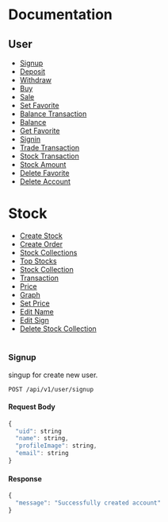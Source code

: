 # Documentation
## User
* [Signup](#signup)
* [Deposit](#deposit)
* [Withdraw](#withdraw)
* [Buy](#buy)
* [Sale](#sale)
* [Set Favorite](#set-favorite)
* [Balance Transaction](#balance-transaction)
* [Balance](#balance)
* [Get Favorite](#get-favorite)
* [Signin](#signin)
* [Trade Transaction](#trade-transaction)
* [Stock Transaction](#stock-transaction)
* [Stock Amount](#stock-amount)
* [Delete Favorite](#delete-favorite)
* [Delete Account](#delete-account)

# Stock
* [Create Stock](#create-stock)
* [Create Order](#create-order)
* [Stock Collections](#collections)
* [Top Stocks](#top-stocks)
* [Stock Collection](#collection)
* [Transaction](#transaction)
* [Price](#price)
* [Graph](#graph)
* [Set Price](#set-price)
* [Edit Name](#edit-name)
* [Edit Sign](#edit-sign)
* [Delete Stock Collection](#delete-stock)

#

### Signup
singup for create new user.
```http
POST /api/v1/user/signup
```
#### Request Body
```javascript
{
  "uid": string
  "name": string,
  "profileImage": string,
  "email": string
}
```

#### Response
```javascript
{
  "message": "Successfully created account"
}
```
#
